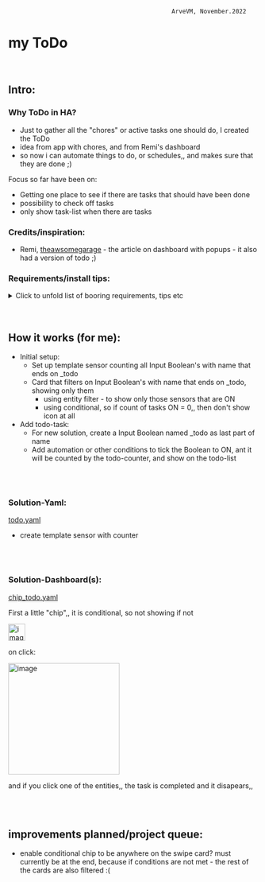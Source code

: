                                                   ArveVM, November.2022
# my ToDo

<br />

## Intro:
### Why ToDo in HA? 
- Just to gather all the "chores" or active tasks one should do, I created the ToDo
- idea from app with chores, and from Remi's dashboard
- so now i can automate things to do, or schedules,, and makes sure that they are done  ;)

Focus so far have been on: 
- Getting one place to see if there are tasks that should have been done
- possibility to check off tasks
- only show task-list when there are tasks

### Credits/inspiration:
- Remi, [theawsomegarage](https://theawesomegarage.com/)  - the article on dashboard with popups - it also had a version of todo ;)

### Requirements/install tips:
<details>
  <summary> Click to unfold list of booring requirements, tips etc </summary>
  
  #### Functionality required (other than what is builtin in my version of HA):
  - HACS: browser mod - for popup-functionality (now updated to browser_mod v2)
  - HACS: custom:button-card
  - HACS: custom:auto-entities
  
  #### Optional:
  - Dashboard:
    * yaml-dashboard (but you can copy dashboard-code to UI-dashboard/card 
  
  <br />
 
  #### To install you should:
  - first set up packages/solutions as specified elsewhere in my brilliant documentation. 
  - then copy the 'solutions.yaml'-file specified below into a folder where it will be loaded as part of packages at next restart
  - copy and insert code for card whereever suitable for your installation
  - redo/change to your naming standards  :)
  
  <br />
  
  #### template-editor test-code:
  nah,,
  
  <br />

  #### Other info:
  nah,,
  
  
</details>

<br />
<br />

## How it works (for me):
- Initial setup:
  - Set up template sensor counting all Input Boolean's with name that ends on _todo
  - Card that filters on Input Boolean's with name that ends on _todo, showing only them
    - using entity filter - to show only those sensors that are ON
    - using conditional, so if count of tasks ON = 0,, then don't show icon at all
- Add todo-task:
  - For new solution, create a Input Boolean named _todo as last part of name
  - Add automation or other conditions to tick the Boolean to ON, ant it will be counted by the todo-counter, and show on the todo-list

<br />
<br />

### Solution-Yaml:
[todo.yaml](todo.yaml)
- create template sensor with counter 

<br />
<br />

### Solution-Dashboard(s):
[chip_todo.yaml](https://github.com/ArveVM/HomeAssistantConfig4/blob/master/avm_yaml/dashboard/cards/chip_todo.yaml)

First a little "chip",, it is conditional, so not showing if not

<img width="34" alt="image" src="https://user-images.githubusercontent.com/96014323/200069238-fc690ec6-0906-4e30-97ac-4ed030c75cba.png">

<br />

on click:

<img width="224" alt="image" src="https://user-images.githubusercontent.com/96014323/200069443-af889bbc-06ce-4e61-b2ad-f76de935487d.png">

and if you click one of the entities,, the task is completed and it disapears,,


<br />
<br />


## improvements planned/project queue:
- enable conditional chip to be anywhere on the swipe card?  must currently be at the end, because if conditions are not met - the rest of the cards are also filtered :(




